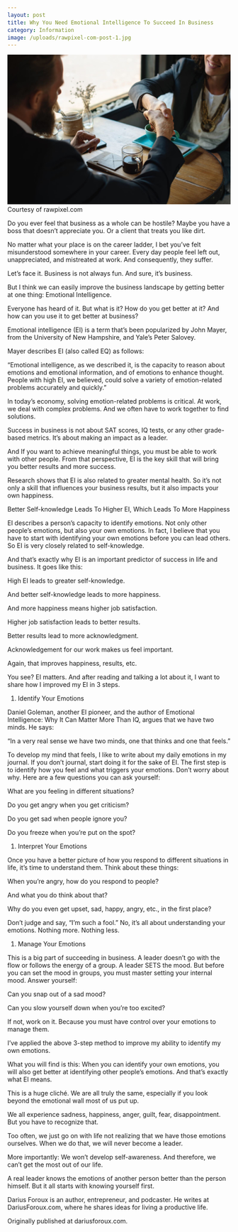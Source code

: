 ```yaml
---
layout: post
title: Why You Need Emotional Intelligence To Succeed In Business
category: Information
image: /uploads/rawpixel-com-post-1.jpg
---
```



![](/uploads/versions/rawpixel-com-post---x----1500-1004x---.jpg)Courtesy of rawpixel.com

Do you ever feel that business as a whole can be hostile? Maybe you have a boss that doesn’t appreciate you. Or a client that treats you like dirt.

No matter what your place is on the career ladder, I bet you’ve felt misunderstood somewhere in your career. Every day people feel left out, unappreciated, and mistreated at work. And consequently, they suffer.

Let’s face it. Business is not always fun. And sure, it’s business.

But I think we can easily improve the business landscape by getting better at one thing: Emotional Intelligence.

Everyone has heard of it. But what is it? How do you get better at it? And how can you use it to get better at business?

Emotional intelligence (EI) is a term that’s been popularized by John Mayer, from the University of New Hampshire, and Yale’s Peter Salovey.

Mayer describes EI (also called EQ) as follows:

“Emotional intelligence, as we described it, is the capacity to reason about emotions and emotional information, and of emotions to enhance thought. People with high EI, we believed, could solve a variety of emotion-related problems accurately and quickly.”

In today’s economy, solving emotion-related problems is critical. At work, we deal with complex problems. And we often have to work together to find solutions.

Success in business is not about SAT scores, IQ tests, or any other grade-based metrics. It’s about making an impact as a leader.

And If you want to achieve meaningful things, you must be able to work with other people. From that perspective, EI is the key skill that will bring you better results and more success.

Research shows that EI is also related to greater mental health. So it’s not only a skill that influences your business results, but it also impacts your own happiness.

Better Self-knowledge Leads To Higher EI, Which Leads To More Happiness

EI describes a person’s capacity to identify emotions. Not only other people’s emotions, but also your own emotions. In fact, I believe that you have to start with identifying your own emotions before you can lead others. So EI is very closely related to self-knowledge.

And that’s exactly why EI is an important predictor of success in life and business. It goes like this:

High EI leads to greater self-knowledge.

And better self-knowledge leads to more happiness.

And more happiness means higher job satisfaction.

Higher job satisfaction leads to better results.

Better results lead to more acknowledgment.

Acknowledgement for our work makes us feel important.

Again, that improves happiness, results, etc.

You see? EI matters. And after reading and talking a lot about it, I want to share how I improved my EI in 3 steps.

1. Identify Your Emotions

Daniel Goleman, another EI pioneer, and the author of Emotional Intelligence: Why It Can Matter More Than IQ, argues that we have two minds. He says:

“In a very real sense we have two minds, one that thinks and one that feels.”

To develop my mind that feels, I like to write about my daily emotions in my journal. If you don’t journal, start doing it for the sake of EI. The first step is to identify how you feel and what triggers your emotions. Don’t worry about why. Here are a few questions you can ask yourself:

What are you feeling in different situations?

Do you get angry when you get criticism?

Do you get sad when people ignore you?

Do you freeze when you’re put on the spot?

1. Interpret Your Emotions

Once you have a better picture of how you respond to different situations in life, it’s time to understand them. Think about these things:

When you’re angry, how do you respond to people?

And what you do think about that?

Why do you even get upset, sad, happy, angry, etc., in the first place?

Don’t judge and say, “I’m such a fool.” No, it’s all about understanding your emotions. Nothing more. Nothing less.

1. Manage Your Emotions

This is a big part of succeeding in business. A leader doesn’t go with the flow or follows the energy of a group. A leader SETS the mood. But before you can set the mood in groups, you must master setting your internal mood. Answer yourself:

Can you snap out of a sad mood?

Can you slow yourself down when you’re too excited?

If not, work on it. Because you must have control over your emotions to manage them.

I’ve applied the above 3-step method to improve my ability to identify my own emotions.

What you will find is this: When you can identify your own emotions, you will also get better at identifying other people’s emotions. And that’s exactly what EI means.

This is a huge cliché. We are all truly the same, especially if you look beyond the emotional wall most of us put up.

We all experience sadness, happiness, anger, guilt, fear, disappointment. But you have to recognize that.

Too often, we just go on with life not realizing that we have those emotions ourselves. When we do that, we will never become a leader.

More importantly: We won’t develop self-awareness. And therefore, we can’t get the most out of our life.

A real leader knows the emotions of another person better than the person himself. But it all starts with knowing yourself first.

Darius Foroux is an author, entrepreneur, and podcaster. He writes at DariusForoux.com, where he shares ideas for living a productive life.

Originally published at dariusforoux.com.
